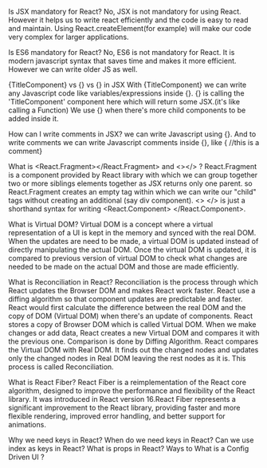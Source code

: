 Is JSX mandatory for React?
    No, JSX is not mandatory for using React. However it helps us to write react efficiently and the code is easy to read and maintain. Using React.createElement(for example) will make our code very complex for larger applications.


Is ES6 mandatory for React?
    No, ES6 is not mandatory for React. It is modern javascript syntax that saves time and makes it more efficient. However we can write older JS as well.


{TitleComponent} vs {<TitleComponent/>} vs {<TitleComponent></TitleComponent>} in JSX
    With {TitleComponent} we can write any Javascript code like variables/expressions inside {}.
    {<TitleComponent />} is calling the 'TitleComponent' component here which will return some JSX.(it's like calling a Function)
    We use {<TitleComponent><TitleComponent/>} when there's more child components to be added inside it.


How can I write comments in JSX?
    we can write Javascript using {}. And to write comments we can write Javascript comments inside {}, like { //this is a comment}


What is <React.Fragment></React.Fragment> and <></> ?
    React.Fragment is a component provided by React library with which we can group together two or more siblings elements together as JSX returns only one parent. so React.Fragment creates an empty tag within which we can write our "child" tags without creating an additional (say div component). <> </> is just a shorthand syntax for writing <React.Component> </React.Component>.


What is Virtual DOM?
    Virtual DOM is a concept where a virtual representation of a UI is kept in the memory and synced with the real DOM. When the updates are need to be made, a virtual DOM is updated instead of directly manipulating the actual DOM. Once the virtual DOM is updated, it is compared to previous version of virtual DOM to check what changes are needed to be made on the actual DOM and those are made efficiently.


What is Reconciliation in React?
    Reconciliation is the process through which React updates the Browser DOM and makes React work faster. React use a diffing algorithm so that component updates are predictable and faster. React would first calculate the difference between the real DOM and the copy of DOM (Virtual DOM) when there's an update of components. React stores a copy of Browser DOM which is called Virtual DOM. When we make changes or add data, React creates a new Virtual DOM and compares it with the previous one. Comparison is done by Diffing Algorithm. React compares the Virtual DOM with Real DOM. It finds out the changed nodes and updates only the changed nodes in Real DOM leaving the rest nodes as it is. This process is called Reconciliation.

What is React Fiber?
    React Fiber is a reimplementation of the React core algorithm, designed to improve the performance and flexibility of the React library. It was introduced in React version 16.React Fiber represents a significant improvement to the React library, providing faster and more flexible rendering, improved error handling, and better support for animations.


Why we need keys in React? When do we need keys in React?
Can we use index as keys in React?
What is props in React? Ways to
What is a Config Driven UI ?
